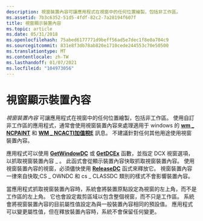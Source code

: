 ```yaml
---
description: 視窗裝置內容可讓應用程式在視窗中的任何位置繪製，包括非工作區。
ms.assetid: 7b3c6352-51d5-4fdf-82c2-7a28194f607f
title: 視窗顯示裝置內容
ms.topic: article
ms.date: 05/31/2018
ms.openlocfilehash: 75abed6177771d9beff56ad5e7dec1f8e0a704c9
ms.sourcegitcommit: 831e8f3db78ab820e1710cede244553c70e50500
ms.translationtype: MT
ms.contentlocale: zh-TW
ms.lasthandoff: 01/07/2021
ms.locfileid: "104973056"
---
```

# <a name="window-display-device-contexts"></a>視窗顯示裝置內容

*視窗裝置內容* 可讓應用程式在視窗中的任何位置繪製，包括非工作區。 使用自訂非工作區的應用程式，通常會使用視窗裝置內容來處理適用于 windows 的 [**wm \_ NCPAINT**](wm-ncpaint.md) 和 [**WM \_ NCACTI加值稅E**](../winmsg/wm-ncactivate.md) 訊息。 不建議針對任何其他用途使用視窗裝置內容。

應用程式可以使用 [**GetWindowDC**](/windows/desktop/api/Winuser/nf-winuser-getwindowdc) 或 [**GetDCEx**](/windows/desktop/api/Winuser/nf-winuser-getdcex) 函數，並指定 DCX 視窗選項，以抓取視窗裝置內容 \_ 。 此函式會從顯示裝置內容快取抓取視窗裝置內容。 使用視窗裝置內容的視窗，必須儘快使用 [**ReleaseDC**](/windows/desktop/api/Winuser/nf-winuser-releasedc) 函式來釋放它。 視窗裝置內容一律來自快取;CS \_ OWNDC 和 cs \_ CLASSDC 類別的樣式不會影響裝置內容。

當應用程式抓取視窗裝置內容時，系統會將裝置原點設定為視窗的左上角，而不是工作區的左上角。 它也會設定裁剪區域以包含整個視窗，而不只是工作區。 系統會將視窗裝置內容的目前屬性值設定為與一般裝置內容相同的預設值。 應用程式可以變更屬性值，但在釋放裝置內容時，系統不會保留任何變更。

 

 
